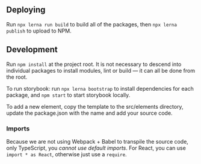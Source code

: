 ## Deploying
Run `npx lerna run build` to build all of the packages, then `npx lerna publish` to upload to NPM.

## Development
Run `npm install` at the project root. It is not necessary to descend into individual packages to install modules, lint or build — it can all be done from the root.

To run storybook: run `npx lerna bootstrap` to install dependencies for each package, and `npm start` to start storybook locally.

To add a new element, copy the template to the src/elements directory, update the package.json with the name and add your source code.

### Imports
Because we are not using Webpack + Babel to transpile the source code, only TypeScript, you *cannot use default imports*. For React, you can use `import * as React`, otherwise just use a `require`.
